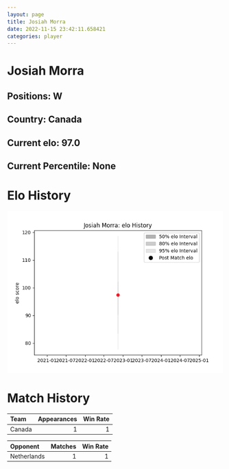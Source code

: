 ```yaml
---  
layout: page  
title: Josiah Morra  
date: 2022-11-15 23:42:11.658421  
categories: player  
---
```

# Josiah Morra

## Positions: W

## Country: Canada

## Current elo: 97.0

## Current Percentile: None

# Elo History


![elo history](history_JosiahMorra.png)
# Match History


| Team   |   Appearances |   Win Rate |
|:-------|--------------:|-----------:|
| Canada |             1 |          1 |

| Opponent    |   Matches |   Win Rate |
|:------------|----------:|-----------:|
| Netherlands |         1 |          1 |